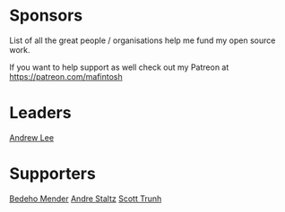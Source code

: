 # Sponsors

List of all the great people / organisations help me fund my open source work.

If you want to help support as well check out my Patreon at https://patreon.com/mafintosh

# Leaders

[Andrew Lee](https://www.patreon.com/2drewlee)

# Supporters

[Bedeho Mender](https://www.patreon.com/user?u=4313717)
[Andre Staltz](https://www.patreon.com/andrestaltz)
[Scott Trunh](https://www.patreon.com/user?u=362152)
